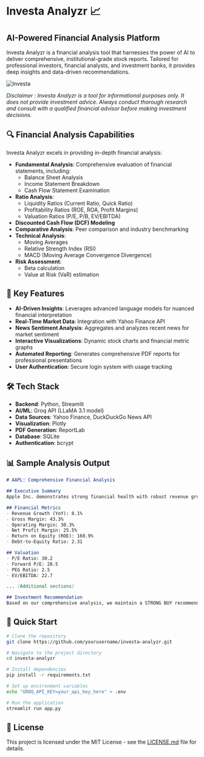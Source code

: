 # Investa Analyzr 📈

## AI-Powered Financial Analysis Platform

Investa Analyzr is a financial analysis tool that harnesses the power of AI to deliver comprehensive, institutional-grade stock reports. Tailored for professional investors, financial analysts, and investment banks, it provides deep insights and data-driven recommendations.

![Investa](https://github.com/user-attachments/assets/60718f19-be1a-4bc0-966e-3ecd5b9d9ab3)

*Disclaimer : Investa Analyzr is a tool for informational purposes only. It does not provide investment advice. Always conduct thorough research and consult with a qualified financial advisor before making investment decisions.*

## 🔍 Financial Analysis Capabilities

Investa Analyzr excels in providing in-depth financial analysis:

- **Fundamental Analysis**: Comprehensive evaluation of financial statements, including:
  - Balance Sheet Analysis
  - Income Statement Breakdown
  - Cash Flow Statement Examination
- **Ratio Analysis**: 
  - Liquidity Ratios (Current Ratio, Quick Ratio)
  - Profitability Ratios (ROE, ROA, Profit Margins)
  - Valuation Ratios (P/E, P/B, EV/EBITDA)
- **Discounted Cash Flow (DCF) Modeling**
- **Comparative Analysis**: Peer comparison and industry benchmarking
- **Technical Analysis**: 
  - Moving Averages
  - Relative Strength Index (RSI)
  - MACD (Moving Average Convergence Divergence)
- **Risk Assessment**: 
  - Beta calculation
  - Value at Risk (VaR) estimation

## 🚀 Key Features

- **AI-Driven Insights**: Leverages advanced language models for nuanced financial interpretation
- **Real-Time Market Data**: Integration with Yahoo Finance API
- **News Sentiment Analysis**: Aggregates and analyzes recent news for market sentiment
- **Interactive Visualizations**: Dynamic stock charts and financial metric graphs
- **Automated Reporting**: Generates comprehensive PDF reports for professional presentations
- **User Authentication**: Secure login system with usage tracking

## 🛠️ Tech Stack

- **Backend**: Python, Streamlit
- **AI/ML**: Groq API (LLaMA 3.1 model)
- **Data Sources**: Yahoo Finance, DuckDuckGo News API
- **Visualization**: Plotly
- **PDF Generation**: ReportLab
- **Database**: SQLite
- **Authentication**: bcrypt

## 📊 Sample Analysis Output

```markdown
# AAPL: Comprehensive Financial Analysis

## Executive Summary
Apple Inc. demonstrates strong financial health with robust revenue growth and profitability...

## Financial Metrics
- Revenue Growth (YoY): 8.1%
- Gross Margin: 43.3%
- Operating Margin: 30.3%
- Net Profit Margin: 25.5%
- Return on Equity (ROE): 160.9%
- Debt-to-Equity Ratio: 2.31

## Valuation
- P/E Ratio: 30.2
- Forward P/E: 28.5
- PEG Ratio: 2.5
- EV/EBITDA: 22.7

... [Additional sections]

## Investment Recommendation
Based on our comprehensive analysis, we maintain a STRONG BUY recommendation for Apple (AAPL)...
```

## 🚀 Quick Start

```bash
# Clone the repository
git clone https://github.com/yourusername/investa-analyzr.git

# Navigate to the project directory
cd investa-analyzr

# Install dependencies
pip install -r requirements.txt

# Set up environment variables
echo "GROQ_API_KEY=your_api_key_here" > .env

# Run the application
streamlit run app.py
```

## 📜 License

This project is licensed under the MIT License - see the [LICENSE.md](LICENSE.md) file for details.
